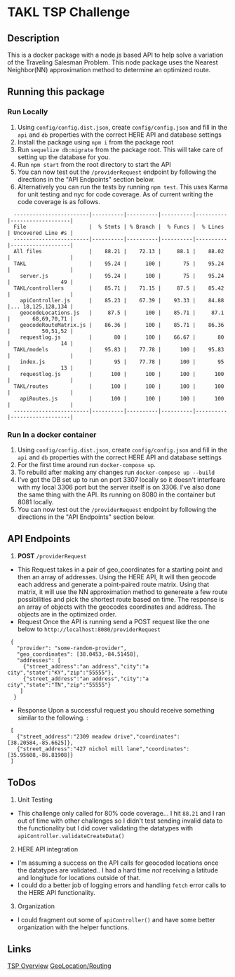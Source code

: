 # TAKL TSP Challenge

## Description
This is a docker package with a node.js based API to help solve a variation of the Traveling Salesman Problem.
This node package uses the Nearest Neighbor(NN) approximation method to determine an optimized route.

## Running this package

  ### Run Locally
  1. Using `config/config.dist.json`, create `config/config.json` and fill in the `api` and `db` properties with the correct HERE API and database settings
  2. Install the package using `npm i` from the package root
  3. Run `sequelize db:migrate` from the package root. This will take care of setting up the database for you.
  4. Run `npm start` from the root directory to start the API
  5. You can now test out the `/providerRequest` endpoint by following the directions in the "API Endpoints" section below.
  6. Alternatively you can run the tests by running `npm test`. This uses Karma for unit testing and nyc for code coverage. As of current writing the code coverage is as follows.
  ```
    ------------------------|----------|----------|----------|----------|-------------------|
    File                    |  % Stmts | % Branch |  % Funcs |  % Lines | Uncovered Line #s |
    ------------------------|----------|----------|----------|----------|-------------------|
    All files               |    88.21 |    72.13 |     88.1 |    88.02 |                   |
    TAKL                    |    95.24 |      100 |       75 |    95.24 |                   |
      server.js             |    95.24 |      100 |       75 |    95.24 |                49 |
    TAKL/controllers        |    85.71 |    71.15 |     87.5 |    85.42 |                   |
      apiController.js      |    85.23 |    67.39 |    93.33 |    84.88 |... 18,125,128,134 |
      geocodeLocations.js   |     87.5 |      100 |    85.71 |     87.1 |       68,69,70,71 |
      geocodeRouteMatrix.js |    86.36 |      100 |    85.71 |    86.36 |          50,51,52 |
      requestlog.js         |       80 |      100 |    66.67 |       80 |                14 |
    TAKL/models             |    95.83 |    77.78 |      100 |    95.83 |                   |
      index.js              |       95 |    77.78 |      100 |       95 |                13 |
      requestlog.js         |      100 |      100 |      100 |      100 |                   |
    TAKL/routes             |      100 |      100 |      100 |      100 |                   |
      apiRoutes.js          |      100 |      100 |      100 |      100 |                   |
    ------------------------|----------|----------|----------|----------|-------------------|
  ```

  ### Run In a docker container
  1. Using `config/config.dist.json`, create `config/config.json` and fill in the `api` and `db` properties with the correct HERE API and database settings
  2. For the first time around run `docker-compose up`.
  3. To rebuild after making any changes run `docker-compose up --build`
  4. I've got the DB set up to run on port 3307 locally so it doesn't interfeare with my local 3306 port but the server itself is on 3306. I've also done the same thing with the API. Its running on 8080 in the container but 8081 locally.
  5. You can now test out the `/providerRequest` endpoint by following the directions in the "API Endpoints" section below.

## API Endpoints
1. **POST** `/providerRequest`
 - This Request takes in a pair of geo_coordinates for a starting point and then an array of addresses.
   Using the HERE API, It will then geocode each address and generate a point-paired route matrix. Using that matrix,
   it will use the NN approximation method to genereate a few route possibilities and pick the shortest route based on time.
   The response is an array of objects with the geocodes coordinates and address. The objects are in the optimized order.
 - Request
  Once the API is running send a POST request like the one below to `http://localhost:8080/providerRequest`
  ```
   {
     "provider": "some-random-provider",
     "geo_coordinates": [38.0453,-84.51458],
     "addresses": [
       {"street_address":"an address","city":"a city","state":"KY","zip":"55555"},
       {"street_address":"an address","city":"a city","state":"TN","zip":"55555"}
      ]
    }
  ```
 - Response
  Upon a successful request you should receive something similar to the following. :
  ```
   [
     {"street_address":"2309 meadow drive","coordinates":[38.20584,-85.6625]},
     {"street_address":"427 nichol mill lane","coordinates":[35.95608,-86.81908]}
   ]
  ```

## ToDos
 1. Unit Testing
 - This challenge only called for 80% code coverage... I hit `88.21` and I ran out of time with other challenges so I didn't test
    sending invalid data to the functionality but I did cover validating the datatypes with `apiController.validateCreateData()`
 2. HERE API integration
 - I'm assuming a success on the API calls for geocoded locations once the datatypes are validated.. I had a hard time _not_ receiving a latitude and longitude for locations outside of that.
 - I could do a better job of logging errors and handling `fetch` error calls to the HERE API functionality.
 3. Organization
 - I could fragment out some of `apiController()` and have some better organization with the helper functions.

## Links
[TSP Overview](https://en.wikipedia.org/wiki/Travelling_salesman_problem)
[GeoLocation/Routing](https://developer.here.com)
